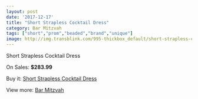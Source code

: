 ```yaml
---
layout: post
date: '2017-12-17'
title: "Short Strapless Cocktail Dress"
category: Bar Mitzvah
tags: ["short","prom","beaded","brand","unique"]
image: http://img.transblink.com/995-thickbox_default/short-strapless-cocktail-dress.jpg
---
```

Short Strapless Cocktail Dress

On Sales: **$283.99**
<a href="https://www.transblink.com/en/bar-mitzvah/290-short-strapless-cocktail-dress.html"><amp-img layout="responsive" width="600" height="600" src="//img.transblink.com/995-thickbox_default/short-strapless-cocktail-dress.jpg" alt="Short Strapless Cocktail Dress 0" /></a>
<a href="https://www.transblink.com/en/bar-mitzvah/290-short-strapless-cocktail-dress.html"><amp-img layout="responsive" width="600" height="600" src="//img.transblink.com/999-thickbox_default/short-strapless-cocktail-dress.jpg" alt="Short Strapless Cocktail Dress 1" /></a>
<a href="https://www.transblink.com/en/bar-mitzvah/290-short-strapless-cocktail-dress.html"><amp-img layout="responsive" width="600" height="600" src="//img.transblink.com/998-thickbox_default/short-strapless-cocktail-dress.jpg" alt="Short Strapless Cocktail Dress 2" /></a>
<a href="https://www.transblink.com/en/bar-mitzvah/290-short-strapless-cocktail-dress.html"><amp-img layout="responsive" width="600" height="600" src="//img.transblink.com/997-thickbox_default/short-strapless-cocktail-dress.jpg" alt="Short Strapless Cocktail Dress 3" /></a>
<a href="https://www.transblink.com/en/bar-mitzvah/290-short-strapless-cocktail-dress.html"><amp-img layout="responsive" width="600" height="600" src="//img.transblink.com/996-thickbox_default/short-strapless-cocktail-dress.jpg" alt="Short Strapless Cocktail Dress 4" /></a>

Buy it: [Short Strapless Cocktail Dress](https://www.transblink.com/en/bar-mitzvah/290-short-strapless-cocktail-dress.html "Short Strapless Cocktail Dress")

View more: [Bar Mitzvah](https://www.transblink.com/en/2-bar-mitzvah "Bar Mitzvah")